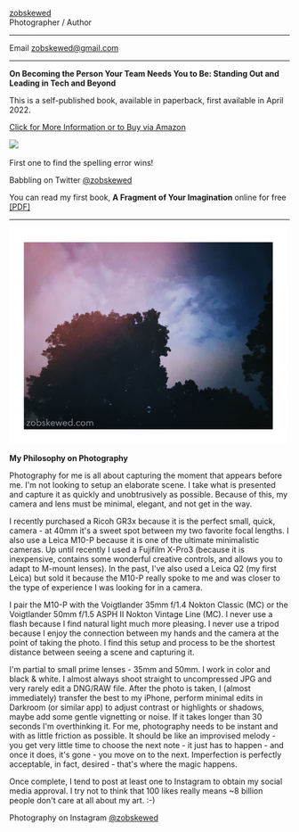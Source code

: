 [zobskewed](http://zobskewed.com)
<br />
Photographer / Author

<hr />

Email [zobskewed@gmail.com](mailto:zobskewed@gmail.com)

<hr />

<b>On Becoming the Person Your Team Needs You to Be: Standing Out and Leading in Tech and Beyond</b>

This is a self-published book, available in paperback, first available in April 2022. 

[Click for More Information or to Buy via Amazon](http://www.amazon.com/dp/B09WQDWTZJ/ref=nosim?tag=zobskewed01-20)

[<img src="https://images-na.ssl-images-amazon.com/images/I/31q-MSswEoL._SX331_BO1,204,203,200_.jpg" height="300" />](http://www.amazon.com/dp/B09WQDWTZJ/ref=nosim?tag=zobskewed01-20)

First one to find the spelling error wins!

Babbling on Twitter [@zobskewed](http://twitter.com/zobskewed)

You can read my first book, <b>A Fragment of Your Imagination</b> online for free [[PDF]](https://vintageapple.org/macprogramming/pdf/A_Fragment_Of_Your_Imagination_1995.pdf)

<hr />

<!--![colorful_trees_and_sky_small.jpg](colorful_trees_and_sky_small.jpg)-->
<img src="colorful_trees_and_sky_small.jpg" width="500" />

<b>My Philosophy on Photography</b>

Photography for me is all about capturing the moment that appears before me. I'm not looking to setup an elaborate scene. I take what is presented and capture it as quickly and unobtrusively as possible. Because of this, my camera and lens must be minimal, elegant, and not get in the way.

I recently purchased a Ricoh GR3x because it is the perfect small, quick, camera - at 40mm it's a sweet spot between my two favorite focal lengths. I also use a Leica M10-P because it is one of the ultimate minimalistic cameras. Up until recently I used a Fujifilm X-Pro3 (because it is inexpensive, contains some wonderful creative controls, and allows you to adapt to M-mount lenses).  In the past, I've also used a Leica Q2 (my first Leica) but sold it because the M10-P really spoke to me and was closer to the type of experience I was looking for in a camera.

I pair the M10-P with the Voigtlander 35mm f/1.4 Nokton Classic (MC) or the Voigtlander 50mm f/1.5 ASPH II Nokton Vintage Line (MC). I never use a flash because I find natural light much more pleasing. I never use a tripod because I enjoy the connection between my hands and the camera at the point of taking the photo. I find this setup and process to be the shortest distance between seeing a scene and capturing it.

I'm partial to small prime lenses - 35mm and 50mm. I work in color and black & white. I almost always shoot straight to uncompressed JPG and very rarely edit a DNG/RAW file. After the photo is taken, I (almost immediately) transfer the best to my iPhone, perform minimal edits in Darkroom (or similar app) to adjust contrast or highlights or shadows, maybe add some gentle vignetting or noise. If it takes longer than 30 seconds I'm overthinking it. For me, photography needs to be instant and with as little friction as possible. It should be like an improvised melody - you get very little time to choose the next note - it just has to happen - and once it does, it's gone - you move on to the next. Imperfection is perfectly acceptable, in fact, desired - that's where the magic happens.

Once complete, I tend to post at least one to Instagram to obtain my social media approval. I try not to think that 100 likes really means ~8 billion people don't care at all about my art. :-)

Photography on Instagram [@zobskewed](http://instagram.zobskewed.com/)

<!--
[Visit Amazon](https://www.amazon.com/?&_encoding=UTF8&tag=zobskewed-20&linkCode=ur2&linkId=89d99b8bc966b26db86a1e808a43a895&camp=1789&creative=9325)
-->
